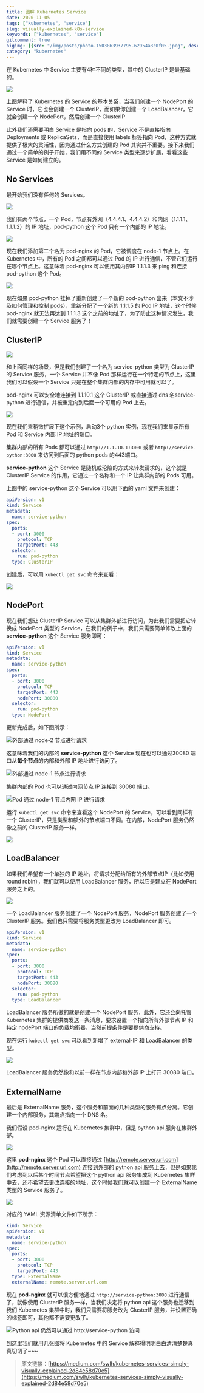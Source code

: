 ```yaml
---
title: 图解 Kubernetes Service
date: 2020-11-05
tags: ["kubernetes", "service"]
slug: visually-explained-k8s-service
keywords: ["kubernetes", "service"]
gitcomment: true
bigimg: [{src: "/img/posts/photo-1503863937795-62954a3c0f05.jpeg", desc: "Morning glory"}]
category: "kubernetes"
---
```


在 Kubernetes 中 Service 主要有4种不同的类型，其中的 ClusterIP 是最基础的。

![](https://bxdc-static.oss-cn-beijing.aliyuncs.com/images/20201105105016.png)

上图解释了 Kubernetes 的 Service 的基本关系，当我们创建一个 NodePort 的 Service 时，它也会创建一个 ClusterIP，而如果你创建一个 LoadBalancer，它就会创建一个 NodePort，然后创建一个 ClusterIP

此外我们还需要明白 Service 是指向 pods 的，Service 不是直接指向 Deployments 或 ReplicaSets，而是直接使用 labels 标签指向 Pod，这种方式就提供了极大的灵活性，因为通过什么方式创建的 Pod 其实并不重要。接下来我们通过一个简单的例子开始，我们用不同的 Service 类型来逐步扩展，看看这些 Service 是如何建立的。

<!--more-->

## No Services

最开始我们没有任何的 Services。

![](https://bxdc-static.oss-cn-beijing.aliyuncs.com/images/20201105105823.png)

我们有两个节点，一个 Pod，节点有外网（4.4.4.1、4.4.4.2）和内网（1.1.1.1、1.1.1.2）的 IP 地址，pod-python 这个 Pod 只有一个内部的 IP 地址。

![](https://bxdc-static.oss-cn-beijing.aliyuncs.com/images/20201105105946.png)

现在我们添加第二个名为 pod-nginx 的 Pod，它被调度在 node-1 节点上。在 Kubernetes 中，所有的 Pod 之间都可以通过 Pod 的 IP 进行通信，不管它们运行在哪个节点上。这意味着 pod-nginx 可以使用其内部IP 1.1.1.3 来 ping 和连接 pod-python 这个 Pod。

![](https://bxdc-static.oss-cn-beijing.aliyuncs.com/images/20201105110324.png)

现在如果 pod-python 挂掉了重新创建了一个新的 pod-python 出来（本文不涉及如何管理和控制 pods），重新分配了一个新的 1.1.1.5 的 Pod IP 地址，这个时候 pod-nginx 就无法再达到 1.1.1.3 这个之前的地址了，为了防止这种情况发生，我们就需要创建一个 Service 服务了！

## ClusterIP

![](https://bxdc-static.oss-cn-beijing.aliyuncs.com/images/20201105111233.png)

和上面同样的场景，但是我们创建了一个名为 service-python 类型为 ClusterIP 的 Service 服务，一个 Service 并不像 Pod 那样运行在一个特定的节点上，这里我们可以假设一个 Service 只是在整个集群内部的内存中可用就可以了。

pod-nginx 可以安全地连接到 1.1.10.1 这个 ClusterIP 或直接通过 dns 名service-python 进行通信，并被重定向到后面一个可用的 Pod 上去。

![](https://bxdc-static.oss-cn-beijing.aliyuncs.com/images/20201105112140.png)

现在我们来稍微扩展下这个示例，启动3个 python 实例，现在我们来显示所有 Pod 和 Service 内部 IP 地址的端口。

集群内部的所有 Pods 都可以通过 `http://1.1.10.1:3000` 或者 `http://service-python:3000` 来访问到后面的 python pods 的443端口。

**service-python** 这个 Service  是随机或沦陷的方式来转发请求的，这个就是 ClusterIP Service 的作用，它通过一个名称和一个 IP 让集群内部的 Pods 可用。

上图中的 service-python 这个 Service 可以用下面的 yaml 文件来创建：

```yaml
apiVersion: v1
kind: Service
metadata:
  name: service-python
spec:
  ports:
  - port: 3000
    protocol: TCP
    targetPort: 443
  selector:
    run: pod-python
  type: ClusterIP
```

创建后，可以用 `kubectl get svc` 命令来查看：

![](https://bxdc-static.oss-cn-beijing.aliyuncs.com/images/20201105112721.png)

## NodePort

现在我们想让 ClusterIP Service 可以从集群外部进行访问，为此我们需要把它转换成 NodePort 类型的 Service，在我们的例子中，我们只需要简单修改上面的 **service-python** 这个 Service 服务即可：

```yaml
apiVersion: v1
kind: Service
metadata:
  name: service-python
spec:
  ports:
  - port: 3000
    protocol: TCP
    targetPort: 443
    nodePort: 30080
  selector:
    run: pod-python
  type: NodePort
```

更新完成后，如下图所示：

![外部通过 node-2 节点进行请求](https://bxdc-static.oss-cn-beijing.aliyuncs.com/images/20201105112926.png)

<!--adsense-self-->

这意味着我们的内部的 **service-python** 这个 Service 现在也可以通过30080 端口从**每个节点**的内部和外部 IP 地址进行访问了。

![外部通过 node-1 节点进行请求](https://bxdc-static.oss-cn-beijing.aliyuncs.com/images/20201105113408.png)

集群内部的 Pod 也可以通过内网节点 IP 连接到 30080 端口。

![Pod 通过 node-1 节点内网 IP 进行请求](https://bxdc-static.oss-cn-beijing.aliyuncs.com/images/20201105113650.png)


运行 `kubectl get svc` 命令来查看这个 NodePort 的 Service，可以看到同样有一个 ClusterIP，只是类型和额外的节点端口不同。在内部，NodePort 服务仍然像之前的 ClusterIP 服务一样。

![](https://bxdc-static.oss-cn-beijing.aliyuncs.com/images/20201105113820.png)

## LoadBalancer

如果我们希望有一个单独的 IP 地址，将请求分配给所有的外部节点IP（比如使用 round robin），我们就可以使用 LoadBalancer 服务，所以它是建立在 NodePort 服务之上的。

![](https://bxdc-static.oss-cn-beijing.aliyuncs.com/images/20201105114539.png)

一个 LoadBalancer 服务创建了一个 NodePort 服务，NodePort 服务创建了一个 ClusterIP 服务。我们也只需要将服务类型更改为 LoadBalancer 即可。

```yaml
apiVersion: v1
kind: Service
metadata:
  name: service-python
spec:
  ports:
  - port: 3000
    protocol: TCP
    targetPort: 443
    nodePort: 30080
  selector:
    run: pod-python
  type: LoadBalancer
```

LoadBalancer 服务所做的就是创建一个 NodePort 服务，此外，它还会向托管 Kubernetes 集群的提供商发送一条消息，要求设置一个指向所有外部节点 IP 和特定 nodePort 端口的负载均衡器，当然前提条件是要提供商支持。

现在运行 `kubectl get svc` 可以看到新增了 external-IP 和 LoadBalancer 的类型。

![](https://bxdc-static.oss-cn-beijing.aliyuncs.com/images/20201105115908.png)

LoadBalancer 服务仍然像和以前一样在节点内部和外部 IP 上打开 30080 端口。

## ExternalName

最后是 ExternalName 服务，这个服务和前面的几种类型的服务有点分离。它创建一个内部服务，其端点指向一个 DNS 名。

我们假设 pod-nginx 运行在 Kubernetes 集群中，但是 python api 服务在集群外部。

![](https://bxdc-static.oss-cn-beijing.aliyuncs.com/images/20201105120228.png)

这里 **pod-nginx** 这个 Pod 可以直接通过 [http://remote.server.url.com](http://remote.server.url.com) 连接到外部的 python api 服务上去，但是如果我们考虑到以后某个时间节点希望把这个 python api 服务集成到 Kubernetes 集群中去，还不希望去更改连接的地址，这个时候我们就可以创建一个 ExternalName 类型的 Service 服务了。

![](https://bxdc-static.oss-cn-beijing.aliyuncs.com/images/20201105120431.png)

对应的 YAML 资源清单文件如下所示：

```yaml
kind: Service
apiVersion: v1
metadata:
  name: service-python
spec:
  ports:
  - port: 3000
    protocol: TCP
    targetPort: 443
  type: ExternalName
  externalName: remote.server.url.com
```

现在 **pod-nginx** 就可以很方便地通过 `http://service-python:3000` 进行通信了，就像使用 ClusterIP 服务一样，当我们决定将 python api 这个服务也迁移到我们 Kubernetes 集群中时，我们只需要将服务改为 ClusterIP 服务，并设置正确的标签即可，其他都不需要更改了。

![Python api 仍然可以通过 http://service-python 访问](https://bxdc-static.oss-cn-beijing.aliyuncs.com/images/20201105120657.png)

到这里我们就用几张图将 Kubernetes 中的 Service 解释得明明白白清清楚楚真真切切了~~~

> 原文链接：[https://medium.com/swlh/kubernetes-services-simply-visually-explained-2d84e58d70e5](https://medium.com/swlh/kubernetes-services-simply-visually-explained-2d84e58d70e5)


<!--adsense-self-->
